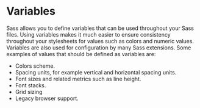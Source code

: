 <h1>Variables</h1>

<p>Sass allows you to define variables that can be used throughout your Sass files.
Using variables makes it much easier to ensure consistency throughout your
stylesheets for values such as colors and numeric values. Variables are also
used for configuration by many Sass extensions. Some examples of values that
should be defined as variables are:</p>

<ul>
<li>Colors scheme.</li>
<li>Spacing units, for example vertical and horizontal spacing units.</li>
<li>Font sizes and related metrics such as line height.</li>
<li>Font stacks.</li>
<li>Grid sizing</li>
<li>Legacy browser support.</li>
</ul>
